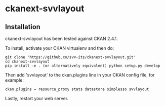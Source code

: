 # ckanext-svvlayout

Installation
------------

ckanext-svvlayout has been tested against CKAN 2.4.1.

To install, activate your CKAN virtualenv and then do:

    git clone 'https://github.co/svv-its/ckanext-svvlayout.git'
    cd ckanext-svvlayout
    pip install -e . (or alternatively equivalent) python setup.py develop

Then add 'svvlayout' to the ckan.plugins line in your CKAN config file, for
example:

    ckan.plugins = resource_proxy stats datastore simplesso svvlayout


Lastly, restart your web server.

